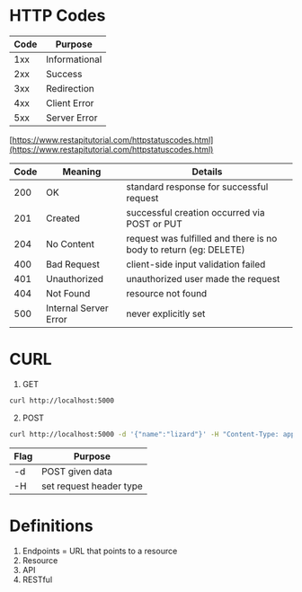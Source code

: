 # HTTP Codes

| Code | Purpose       |
|------|---------------|
| 1xx  | Informational |
| 2xx  | Success       |
| 3xx  | Redirection   |
| 4xx  | Client Error  |
| 5xx  | Server Error  |

[https://www.restapitutorial.com/httpstatuscodes.html](https://www.restapitutorial.com/httpstatuscodes.html)

| Code | Meaning               | Details                                                           |
|------|-----------------------|-------------------------------------------------------------------|
| 200  | OK                    | standard response for successful request                          |
| 201  | Created               | successful creation occurred via POST or PUT                      |
| 204  | No Content            | request was fulfilled and there is no body to return (eg: DELETE) |
| 400  | Bad Request           | client-side input validation failed                               |
| 401  | Unauthorized          | unauthorized user made the request                                |
| 404  | Not Found             | resource not found                                                |
| 500  | Internal Server Error | never explicitly set                                              |

# CURL

1. GET
```bash
curl http://localhost:5000
```

2. POST
```bash
curl http://localhost:5000 -d '{"name":"lizard"}' -H "Content-Type: application/json"
```

| Flag | Purpose                 |
|------|-------------------------|
| -d   | POST given data         |
| -H   | set request header type |

# Definitions

1. Endpoints = URL that points to a resource
2. Resource
3. API
4. RESTful
